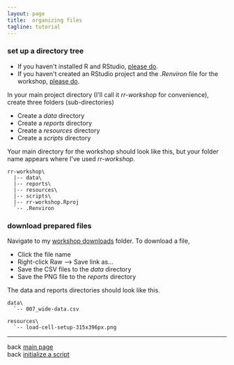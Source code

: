 ```yaml
---
layout: page
title:  organizing files
tagline: tutorial
---
```


### set up a directory tree

- If you haven't installed R and RStudio, [please do](002_pre-hw.html). 
- If you haven't created an RStudio project and the *.Renviron* file for the workshop, [please do](002_pre-hw.html). 


In your main project directory (I'll call it *rr-workshop* for convenience), create three folders (sub-directories)

- Create a *data* directory
- Create a *reports* directory
- Create a *resources* directory
- Create a *scripts* directory

Your main directory for the workshop should look like this, but your folder name appears where I've used *rr-workshop*. 

```
rr-workshop\
  |-- data\
  |-- reports\
  |-- resources\
  |-- scripts\
  |-- rr-workshop.Rproj
  `-- .Renviron
```




### download prepared files 
 
Navigate to my [workshop downloads](https://github.com/DSR-RHIT/creating-reproducible-reports/tree/gh-pages/resources) folder. To download a file, 

- Click the file name 
- Right-click Raw --> Save link as... 
- Save the CSV files to the *data* directory 
- Save the PNG file to the *reports* directory 

The data and reports directories should look like this. 

```
data\
  `-- 007_wide-data.csv
  
resources\
  `-- load-cell-setup-315x396px.png
```






--- 
back [main page](../index.html)<br> 
back [initialize a script](005_initialize-script.html)
